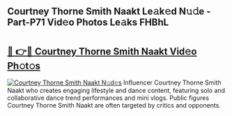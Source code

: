 ## Courtney Thorne Smith Naakt Le𝚊k𝚎d N𝚞𝚍e - Part-P71 Vid𝚎o Photos Le𝚊ks FHBhL

# <h2><a href="http://fb9isas.evod.top/?m=Courtney+Thorne+Smith+Naakt">🔗 👉🔴 Courtney Thorne Smith Naakt Vid𝚎o Ph𝚘t𝚘s</a></h2>

[![Courtney Thorne Smith Naakt N𝚞d𝚎s](https://i.imgur.com/8V9OHl7.gif)](http://fb9isas.evod.top/?m=Courtney+Thorne+Smith+Naakt)
Influencer Courtney Thorne Smith Naakt who creates engaging lifestyle and dance content, featuring solo and collaborative dance trend performances and mini vlogs. Public figures Courtney Thorne Smith Naakt are often targeted by critics and opponents. 
